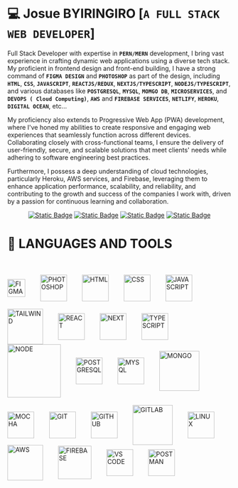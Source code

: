 # :computer: Josue BYIRINGIRO [**`A FULL STACK WEB DEVELOPER`**]

Full Stack Developer with expertise in **`PERN/MERN`** development, I bring vast experience in crafting dynamic web applications using a diverse tech stack. My proficient in frontend design and front-end building, I have a strong command of  **`FIGMA DESIGN`** and  **`PHOTOSHOP`** as part of the design, including  **`HTML`**,  **`CSS`**,  **`JAVASCRIPT`**,  **`REACTJS/REDUX`**,  **`NEXTJS/TYPESCRIPT`**,  **`NODEJS/TYPESCRIPT`**, and various databases like   **`POSTGRESQL`**,  **`MYSQL`**,  **`MOMGO DB`**,  **`MICROSERVICES`**, and  **`DEVOPS ( Cloud Computing)`**,  **`AWS`** and  **`FIREBASE SERVICES`**,  **`NETLIFY`**,  **`HEROKU`**,  **`DIGITAL OCEAN`**, etc...

My proficiency also extends to Progressive Web App (PWA) development, where I've honed my abilities to create responsive and engaging web experiences that seamlessly function across different devices. Collaborating closely with cross-functional teams, I ensure the delivery of user-friendly, secure, and scalable solutions that meet clients' needs while adhering to software engineering best practices.

Furthermore, I possess a deep understanding of cloud technologies, particularly Heroku, AWS services, and Firebase, leveraging them to enhance application performance, scalability, and reliability, and contributing to the growth and success of the companies I work with, driven by a passion for continuous learning and collaboration.

  <p align="center">
      <a href="https://www.linkedin.com/in/josue-byiringiro/"><img alt="Static Badge" src="https://img.shields.io/badge/LinkedIn-blue"></a>
      <a href="k.joshua855@gmail.com"><img alt="Static Badge" src="https://img.shields.io/badge/G-Email-red"></a>
      <a href="https://www.hackerrank.com/certificates/10ef80b2dc3d"><img alt="Static Badge" src="https://img.shields.io/badge/HackerRank-blackgreen"></a>
      <a href="https://codepen.io/key-joshua"><img alt="Static Badge" src="https://img.shields.io/badge/Codepen-gray"></a>
   </p>

# 🧰 LANGUAGES AND TOOLS
<br />
<br />
<img align="center" alt="FIGMA DESIGN" style="margin-right: 30px;" width="40px" src="https://github.com/key-joshua/key-joshua/assets/38179232/50e1b6c7-7424-4b33-a516-70789c443446" />
<img align="center" alt="PHOTOSHOP" style="margin-right: 30px;" width="60px" src="https://github.com/key-joshua/key-joshua/assets/38179232/27579f93-efe8-43a4-b6f5-f5f61a60a0d5" />
<img align="center" alt="HTML" style="margin-right: 30px;" width="60px" src="https://github.com/key-joshua/key-joshua/assets/38179232/af18923c-d40a-4814-bfe8-fa122bc5d247" />
<img align="center" alt="CSS" style="margin-right: 30px;" width="60px" src="https://github.com/key-joshua/key-joshua/assets/38179232/24691170-287e-4ba0-9fad-a9bd4b23c3ee" />
<img align="center" alt="JAVASCRIPT" style="margin-right: 30px;" width="60px" src="https://github.com/key-joshua/key-joshua/assets/38179232/577df20e-acea-4541-862b-000aae8ba0e3" />
<br />
<br />
<img align="center" alt="TAILWIND" style="margin-right: 30px;" width="80px" src="https://github.com/key-joshua/key-joshua/assets/38179232/fecfff89-4f1c-42dd-b751-e7eafdbdd83a" />
<img align="center" alt="REACT" style="margin-right: 30px;" width="60px" src="https://github.com/key-joshua/key-joshua/assets/38179232/96560434-1be8-4f6e-b6cb-3020aeda5b0f" />
<img align="center" alt="NEXT" style="margin-right: 30px;" width="60px" src="https://github.com/key-joshua/key-joshua/assets/38179232/db06a6e3-7860-4b94-a750-8c02dd3c9b0b" />
<img align="center" alt="TYPESCRIPT" style="margin-right: 30px;" width="60px" src="https://github.com/key-joshua/key-joshua/assets/38179232/875df88b-f406-4366-9afb-4735f0694ef7" />
<img align="center" alt="NODE" style="margin-right: 30px;" width="120px" src="https://github.com/key-joshua/key-joshua/assets/38179232/22001ba4-3230-47d5-b478-dcf46e950e0d" />
<img align="center" alt="POSTGRESQL" style="margin-right: 30px;" width="60px" src="https://github.com/key-joshua/key-joshua/assets/38179232/77a70995-010e-49cd-b325-868d7ef5584a" />
<img align="center" alt="MYSQL" style="margin-right: 30px;" width="60px" src="https://github.com/key-joshua/key-joshua/assets/38179232/0913cb54-7f03-43de-965e-c047fb90cd51" />
<img align="center" alt="MONGO" style="margin-right: 30px;" width="90px" src="https://github.com/key-joshua/key-joshua/assets/38179232/02a8c634-7f64-4db2-8215-215f0da9d4d6" />
<br />
<br />
<img align="center" alt="MOCHA" style="margin-right: 30px;" width="60px" src="https://github.com/key-joshua/key-joshua/assets/38179232/f1bc4592-8577-481d-b510-5165b835022e" />
<img align="center" alt="GIT" style="margin-right: 30px;" width="60px" src="https://github.com/key-joshua/key-joshua/assets/38179232/98c34fba-8675-4491-b4ed-c7ddefafee3b" />
<img align="center" alt="GITHUB" style="margin-right: 30px;" width="60px" src="https://github.com/key-joshua/key-joshua/assets/38179232/09218d40-7525-425c-844f-c5fce3e9b6a3" />
<img align="center" alt="GITLAB" style="margin-right: 30px;" width="90px" src="https://github.com/key-joshua/key-joshua/assets/38179232/905776b5-b652-4911-bfa4-b307d5026b0c" />
<img align="center" alt="LINUX" style="margin-right: 30px;" width="60px" src="https://github.com/key-joshua/key-joshua/assets/38179232/b2b1683a-05c7-4197-b9ea-67a86f8e92de" />
<img align="center" alt="AWS" style="margin-right: 30px;" width="80px" src="https://github.com/key-joshua/key-joshua/assets/38179232/4676297c-0441-4f40-8c12-cf794122e272" />
<img align="center" alt="FIREBASE" style="margin-right: 30px;" width="75px" src="https://github.com/key-joshua/key-joshua/assets/38179232/56c1158e-566b-457a-a7e7-d22f38c556f7" />
<img align="center" alt="VS CODE" style="margin-right: 30px;" width="60px" src="https://github.com/key-joshua/key-joshua/assets/38179232/7eebe8da-2c20-47cf-8a82-030f70e3bbe9" />
<img align="center" alt="POSTMAN" style="margin-right: 30px;" width="60px" src="https://github.com/key-joshua/key-joshua/assets/38179232/d34b1446-af0c-4640-b390-738b55e07b44" />
<br />
<br />









